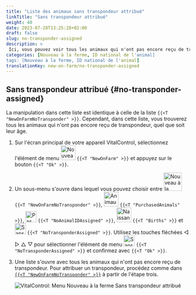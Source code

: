 ```yaml
---
title: "Liste des animaux sans transpondeur attribué"
linkTitle: "Sans transpondeur attribué"
weight: 40
date: 2023-07-28T13:25:28+02:00
draft: false
slug: no-transponder-assigned
description: >
 Ici, vous pouvez voir tous les animaux qui n'ont pas encore reçu de transpondeur et leur attribuer un transpondeur.
categories: [Nouveau à la ferme, ID national de l'animal]
tags: [Nouveau à la ferme, ID national de l'animal]
translationKey: new-on-farm/no-transponder-assigned
---
```

## Sans transpondeur attribué {#no-transponder-assigned}

La manipulation dans cette liste est identique à celle de la liste `{{<T "NewOnFarmNoTransponder" >}}`. Cependant, dans cette liste, vous trouverez tous les animaux qui n'ont pas encore reçu de transpondeur, quel que soit leur âge.

1. Sur l'écran principal de votre appareil VitalControl, sélectionnez l'élément de menu <img src="/icons/main/new-on-farm.svg" width="40" align="bottom" alt="Nouveau à la ferme" /> `{{<T "NewOnFarm" >}}` et appuyez sur le bouton `{{<T "Ok" >}}`.

2. Un sous-menu s'ouvre dans lequel vous pouvez choisir entre <img src="/icons/registration/new-on-farm-no-transponder.svg" width="50" align="bottom" alt="Nouveau à la ferme, sans transpondeur" /> `{{<T "NewOnFarmNoTransponder" >}}`, <img src="/icons/main/new-on-farm.svg" width="40" align="bottom" alt="Animaux achetés" /> `{{<T "PurchasedAnimals" >}}`, <img src="/icons/registration/no-eartag-number.svg" width="30" align="bottom" alt="Pas d'ID national de l'animal" /> `{{<T "NoAnimalIDAssigned" >}}`, <img src="/icons/main/births.svg" width="40" align="bottom" alt="Naissances" /> `{{<T "Births" >}}` et <img src="/icons/registration/no-transponder.svg" width="30" align="bottom" alt="Sans transpondeur attribué" /> `{{<T "NoTransponderAssigned" >}}`. Utilisez les touches fléchées ◁ ▷ △ ▽ pour sélectionner l'élément de menu <img src="/icons/registration/no-transponder.svg" width="30" align="bottom" alt="Sans transpondeur attribué" /> `{{<T "NoTransponderAssigned" >}}` et confirmez avec `{{<T "Ok" >}}`.

3. Une liste s'ouvre avec tous les animaux qui n'ont pas encore reçu de transpondeur. Pour attribuer un transpondeur, procédez comme dans [`{{<T "NewOnFarmNoTransponder" >}}`](../new-no-transponder/#new-on-farm-no-transponder) à partir de l'étape trois.

    ![VitalControl: Menu Nouveau à la ferme Sans transpondeur attribué](../images/notransponder2.png "Sans transpondeur attribué")
